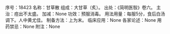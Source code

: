 序号：18423
名称：甘草散
组成：大甘草（炙）。
出处：《简明医彀》卷六。
主治：痘出不太盛。
加减：None
功效：预服消毒。
用法用量：每服5分，食后白汤调下。人中黄尤佳。
制备方法：上为末。
临床应用：None
各家论述：None
用药禁忌：None
附注：None
